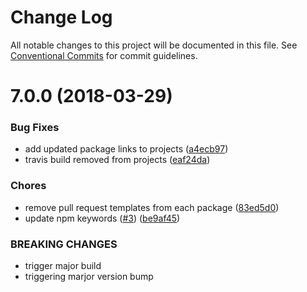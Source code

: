 # Change Log

All notable changes to this project will be documented in this file.
See [Conventional Commits](https://conventionalcommits.org) for commit guidelines.

<a name="7.0.0"></a>
# 7.0.0 (2018-03-29)


### Bug Fixes

* add updated package links to projects ([a4ecb97](https://github.com/barbershop/workspace.sprucebot-skills-kit/commit/a4ecb97))
* travis build removed from projects ([eaf24da](https://github.com/barbershop/workspace.sprucebot-skills-kit/commit/eaf24da))


### Chores

* remove pull request templates from each package ([83ed5d0](https://github.com/barbershop/workspace.sprucebot-skills-kit/commit/83ed5d0))
* update npm keywords ([#3](https://github.com/barbershop/workspace.sprucebot-skills-kit/issues/3)) ([be9af45](https://github.com/barbershop/workspace.sprucebot-skills-kit/commit/be9af45))


### BREAKING CHANGES

* trigger major build
* triggering marjor version bump
